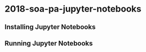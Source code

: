 # 2018-soa-pa-jupyter-notebooks

## Installing Jupyter Notebooks
<a href="http://jupyter.org/install"></a>

## Running Jupyter Notebooks
<a href="https://jupyter-notebook-beginner-guide.readthedocs.io/en/latest/execute.html"></a>


